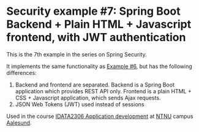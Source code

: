 # Security example #7: Spring Boot Backend + Plain HTML + Javascript frontend, with JWT authentication

This is the 7th example in the series on Spring Security.

It implements the same functionality as [Example #6](../06-monolith-session-auth), but has the following differences:

1. Backend and frontend are separated. Backend is a Spring Boot application which provides REST API only. Frontend is a
   plain HTML + CSS + Javascript application, which sends Ajax requests.
2. JSON Web Tokens (JWT) used instead of sessions

Used in the course [IDATA2306 Application development](https://www.ntnu.edu/studies/courses/IDATA2306)
at [NTNU](https://www.ntnu.edu/) campus [Aalesund](https://www.ntnu.edu/alesund).
